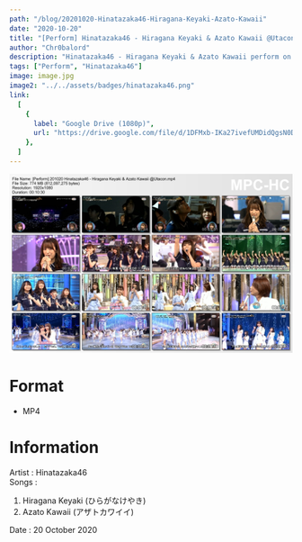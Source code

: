 ```yaml
---
path: "/blog/20201020-Hinatazaka46-Hiragana-Keyaki-Azato-Kawaii"
date: "2020-10-20"
title: "[Perform] Hinatazaka46 - Hiragana Keyaki & Azato Kawaii @Utacon"
author: "Chr0balord"
description: "Hinatazaka46 - Hiragana Keyaki & Azato Kawaii perform on Utacon"
tags: ["Perform", "Hinatazaka46"]
image: image.jpg
image2: "../../assets/badges/hinatazaka46.png"
link:
  [
    {
      label: "Google Drive (1080p)",
      url: "https://drive.google.com/file/d/1DFMxb-IKa27ivefUMDidQgsN0DHP98E2/view?usp=sharing",
    },
  ]
---
```


![ Hinatazaka46 - Hiragana Keyaki & Azato Kawaii @Utacon](./image.jpg)

# Format

- MP4

# Information

Artist : Hinatazaka46 <br/>
Songs :
1. Hiragana Keyaki (ひらがなけやき)
2. Azato Kawaii (アザトカワイイ)<br>

Date : 20 October 2020 <br>
